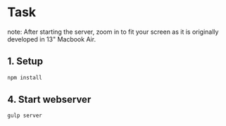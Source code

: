 # Task

note: After starting the server, zoom in to fit your screen as it is originally developed in 13" Macbook Air.

## 1. Setup
```bash
npm install
```
## 4. Start webserver
```bash
gulp server
```

